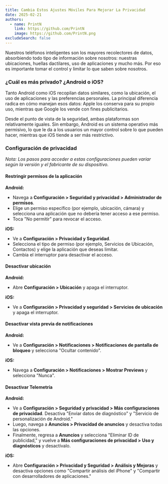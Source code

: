 ```yaml
---
title: Cambia Estos Ajustes Móviles Para Mejorar La Privacidad
date: 2025-02-21
authors:
  - name: PrintN
    link: https://github.com/PrintN
    image: https://github.com/PrintN.png
excludeSearch: false
---
```

Nuestros teléfonos inteligentes son los mayores recolectores de datos, absorbiendo todo tipo de información sobre nosotros: nuestras ubicaciones, huellas dactilares, uso de aplicaciones y mucho más.  Por eso es importante tomar el control y limitar lo que saben sobre nosotros.

### ¿Cuál es más privado?  ¿Android o iOS?
Tanto Android como iOS recopilan datos similares, como la ubicación, el uso de aplicaciones y las preferencias personales.  La principal diferencia radica en cómo manejan esos datos: Apple los conserva para su propio uso, mientras que Google los vende con fines publicitarios.

Desde el punto de vista de la seguridad, ambas plataformas son relativamente iguales.  Sin embargo, Android es un sistema operativo más permisivo, lo que le da a los usuarios un mayor control sobre lo que pueden hacer, mientras que iOS tiende a ser más restrictivo.

### Configuración de privacidad
*Nota: Los pasos para acceder a estas configuraciones pueden variar según la versión y el fabricante de su dispositivo.*

#### Restringir permisos de la aplicación
**Android:** 
- Navega a **Configuración > Seguridad y privacidad > Administrador de permisos**.
- Elige un permiso específico (por ejemplo, ubicación, cámara) y selecciona una aplicación que no debería tener acceso a ese permiso.
- Toca "No permitir" para revocar el acceso.

**iOS:** 
- Ve a **Configuración > Privacidad y Seguridad**.
- Selecciona el tipo de permiso (por ejemplo, Servicios de Ubicación, Contactos) y elige la aplicación que deseas limitar.
- Cambia el interruptor para desactivar el acceso.


#### Desactivar ubicación
**Android:** 
- Abre **Configuración > Ubicación** y apaga el interruptor.

**iOS:** 
- Ve a **Configuración > Privacidad y seguridad > Servicios de ubicación** y apaga el interruptor.

#### Desactivar vista previa de notificaciones
**Android:** 
- Ve a **Configuración > Notificaciones > Notificaciones de pantalla de bloqueo** y selecciona "Ocultar contenido".

**iOS:** 
- Navega a **Configuración > Notificaciones > Mostrar Previews** y selecciona "Nunca".

#### Desactivar Telemetría
**Android:** 
- Ve a **Configuración > Seguridad y privacidad > Más configuraciones de privacidad**.  Desactiva "Enviar datos de diagnóstico" y "Servicio de personalización de Android."
- Luego, navega a **Anuncios > Privacidad de anuncios** y desactiva todas las opciones.
- Finalmente, regresa a **Anuncios** y selecciona "Eliminar ID de publicidad," y vuelve a **Más configuraciones de privacidad > Uso y diagnósticos** y desactívalo.

**iOS:** 
- Abre **Configuración > Privacidad y Seguridad > Análisis y Mejoras** y desactiva opciones como "Compartir análisis del iPhone" y "Compartir con desarrolladores de aplicaciones."